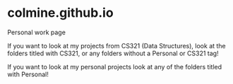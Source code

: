 # colmine.github.io
Personal work page

If you want to look at my projects from CS321 (Data Structures), look at the folders titled with CS321, or any folders without a Personal or CS321 tag!

If you want to look at my personal projects look at any of the folders titled with Personal!
